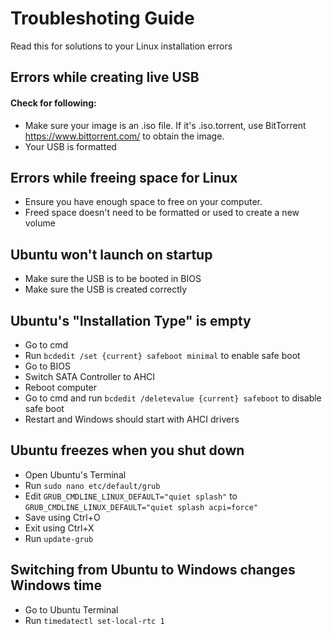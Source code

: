 # Troubleshoting Guide
Read this for solutions to your Linux installation errors

## Errors while creating live USB
#### Check for following:
* Make sure your image is an .iso file. If it's .iso.torrent, use BitTorrent https://www.bittorrent.com/ to obtain the image.
* Your USB is formatted

## Errors while freeing space for Linux
* Ensure you have enough space to free on your computer.
* Freed space doesn't need to be formatted or used to create a new volume

## Ubuntu won't launch on startup
* Make sure the USB is to be booted in BIOS
* Make sure the USB is created correctly

## Ubuntu's "Installation Type" is empty
* Go to cmd
* Run ```bcdedit /set {current} safeboot minimal``` to enable safe boot
* Go to BIOS
* Switch SATA Controller to AHCI
* Reboot computer
* Go to cmd and run ```bcdedit /deletevalue {current} safeboot``` to disable safe boot
* Restart and Windows should start with AHCI drivers

## Ubuntu freezes when you shut down
* Open Ubuntu's Terminal
* Run ```sudo nano etc/default/grub```
* Edit ```GRUB_CMDLINE_LINUX_DEFAULT="quiet splash"``` to ```GRUB_CMDLINE_LINUX_DEFAULT="quiet splash acpi=force"```
* Save using Ctrl+O
* Exit using Ctrl+X
* Run ```update-grub```

## Switching from Ubuntu to Windows changes Windows time
* Go to Ubuntu Terminal
* Run ```timedatectl set-local-rtc 1```

